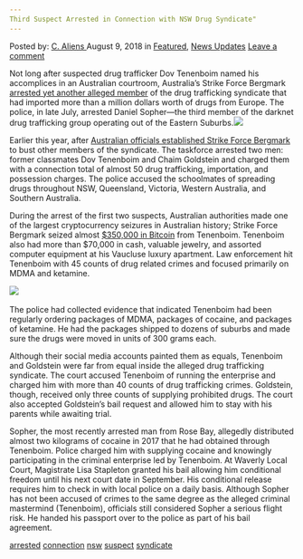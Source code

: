 ```yaml
---
Third Suspect Arrested in Connection with NSW Drug Syndicate"
---
```

<article class="post-listing post-26521 post type-post status-publish format-standard has-post-thumbnail hentry 
 tag-connection tag-nsw tag-suspect tag-syndicate">
<div class="post-inner">
<span>Posted by: <a href="https://www.deepdotweb.com/author/caliens/" title="">C. Aliens </a></span>
<span>August 9, 2018</span>
<span>in <a href="https://www.deepdotweb.com/category/deepdot-news/" rel="category tag">Featured</a>, <a href="https://www.deepdotweb.com/category/news-updates/" rel="category tag">News Updates</a></span>
<span><a href="https://www.deepdotweb.com/2018/08/09/third-suspect-arrested-in-connection-with-nsw-drug-syndicate/#respond">Leave a comment</a></span>


<p>Not long after suspected drug trafficker Dov Tenenboim named his accomplices in an Australian courtroom, Australia’s Strike Force Bergmark <a href="https://www.smh.com.au/national/nsw/third-man-arrested-in-alleged-eastern-suburbs-dark-web-drug-syndicate-20180720-p4zsmz.html">arrested yet another alleged member</a> of the drug trafficking syndicate that had imported more than a million dollars worth of drugs from Europe. The police, in late July, arrested Daniel Sopher—the third member of the darknet drug trafficking group operating out of the Eastern Suburbs.<img class="wp-image-26524 aligncenter" src="/imgs/2018/08/word-image-20.jpeg" srcset="/imgs/2018/08/word-image-20.jpeg 660w, /imgs/2018/08/word-image-20-300x154.jpeg 300w" sizes="(max-width: 660px) 100vw, 660px" /></p>
<p>Earlier this year, after <a href="https://www.deepdotweb.com/2018/06/20/nsw-man-busted-for-role-in-an-international-darknet-drug-operation">Australian officials established Strike Force Bergmark</a> to bust other members of the syndicate. The taskforce arrested two men: former classmates Dov Tenenboim and Chaim Goldstein and charged them with a connection total of almost 50 drug trafficking, importation, and possession charges. The police accused the schoolmates of spreading drugs throughout NSW, Queensland, Victoria, Western Australia, and Southern Australia.</p>
<p>During the arrest of the first two suspects, Australian authorities made one of the largest cryptocurrency seizures in Australian history; Strike Force Bergmark seized almost <a href="https://www.deepdotweb.com/tag/bitcoin/">$350,000 in Bitcoin</a> from Tenenboim. Tenenboim also had more than $70,000 in cash, valuable jewelry, and assorted computer equipment at his Vaucluse luxury apartment. Law enforcement hit Tenenboim with 45 counts of drug related crimes and focused primarily on MDMA and ketamine.</p>
<p><img class="wp-image-26525 aligncenter" src="/imgs/2018/08/word-image-21.jpeg" srcset="/imgs/2018/08/word-image-21.jpeg 660w, /imgs/2018/08/word-image-21-300x154.jpeg 300w" sizes="(max-width: 660px) 100vw, 660px" /></p>
<p>The police had collected evidence that indicated Tenenboim had been regularly ordering packages of MDMA, packages of cocaine, and packages of ketamine. He had the packages shipped to dozens of suburbs and made sure the drugs were moved in units of 300 grams each.</p>
<p>Although their social media accounts painted them as equals, Tenenboim and Goldstein were far from equal inside the alleged drug trafficking syndicate. The court accused Tenenboim of running the enterprise and charged him with more than 40 counts of drug trafficking crimes. Goldstein, though, received only three counts of supplying prohibited drugs. The court also accepted Goldstein’s bail request and allowed him to stay with his parents while awaiting trial.</p>
<p>Sopher, the most recently arrested man from Rose Bay, allegedly distributed almost two kilograms of cocaine in 2017 that he had obtained through Tenenboim. Police charged him with supplying cocaine and knowingly participating in the criminal enterprise led by Tenenboim. At Waverly Local Court, Magistrate Lisa Stapleton granted his bail allowing him conditional freedom until his next court date in September. His conditional release requires him to check in with local police on a daily basis. Although Sopher has not been accused of crimes to the same degree as the alleged criminal mastermind (Tenenboim), officials still considered Sopher a serious flight risk. He handed his passport over to the police as part of his bail agreement.</p>
</div>
<a href="https://www.deepdotweb.com/tag/arrested/" rel="tag">arrested</a> <a href="https://www.deepdotweb.com/tag/connection/" rel="tag">connection</a>  <a href="https://www.deepdotweb.com/tag/nsw/" rel="tag">nsw</a> <a href="https://www.deepdotweb.com/tag/suspect/" rel="tag">suspect</a> <a href="https://www.deepdotweb.com/tag/syndicate/" rel="tag">syndicate</a></span> <span style="display:none" class="updated">2018-08-09<a href="https://www.deepdotweb.com/author/caliens/" title="Posts by C. Aliens" rel="author">C. Aliens</a></strong></div>

